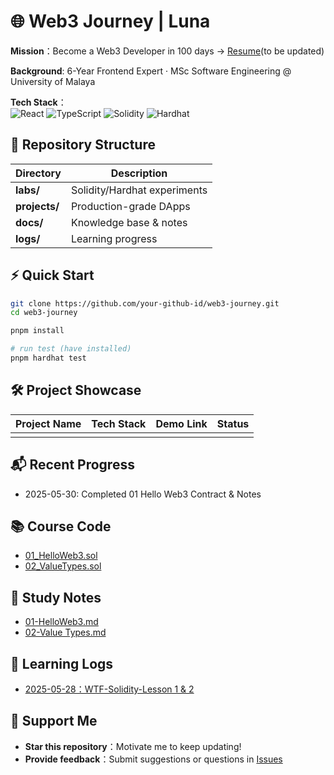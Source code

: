 <!--
 * @Description: 
 * @Author: Luna Run
 * @Date: 2025-06-03 16:24:56
 * @LastEditTime: 2025-06-04 15:51:16
 * @LastEditors: Luna Run
-->
# 🌐 Web3 Journey | Luna

**Mission**：Become a Web3 Developer in 100 days → [Resume](resume_link)(to be updated)

**Background**: 6-Year Frontend Expert · MSc Software Engineering @ University of Malaya 

**Tech Stack**：  
  ![React](https://img.shields.io/badge/React-18.2.0-61DAFB?logo=react&logoColor=white)
  ![TypeScript](https://img.shields.io/badge/TypeScript-5.x-3178C6?logo=typescript&logoColor=white)
  ![Solidity](https://img.shields.io/badge/Solidity-%23363636.svg?style=flat&logo=solidity&logoColor=white)
  ![Hardhat](https://img.shields.io/badge/Hardhat-181717?logo=hardhat)

## 📂  Repository Structure
| Directory | Description |
| ------ | ---- |
| **labs/** | Solidity/Hardhat experiments |
| **projects/** | Production-grade DApps |
| **docs/** | Knowledge base & notes |
| **logs/** | Learning progress |

## ⚡  Quick Start
```bash
git clone https://github.com/your-github-id/web3-journey.git
cd web3-journey

pnpm install

# run test (have installed)
pnpm hardhat test
```

## 🛠️ Project Showcase
| Project Name | Tech Stack | Demo Link | Status |
|--------------|------------|-----------|--------|
|              |            |           |        |

## 📬 Recent Progress
- 2025-05-30: Completed 01 Hello Web3 Contract & Notes

## 📚 Course Code
- [01_HelloWeb3.sol](https://gist.github.com/lunarun/dd5729a5d3eb59a8beeb39e23b080e0c)  
- [02_ValueTypes.sol](contracts/ValueTypes.sol)  

## 📝 Study Notes
- [01-HelloWeb3.md](notes/01-HelloWeb3.md)
- [02-Value Types.md](notes/02-Value-Types.md)

## 📅 Learning Logs
- [2025-05-28：WTF-Solidity-Lesson 1 & 2](daily-logs/2025-05-28-WTF-Solidity-Lesson1-2.md)

## 🤝 Support Me
- **Star this repository**：Motivate me to keep updating!
- **Provide feedback**：Submit suggestions or questions in [Issues](https://github.com/lunarun/Web3-Journey/issues)
